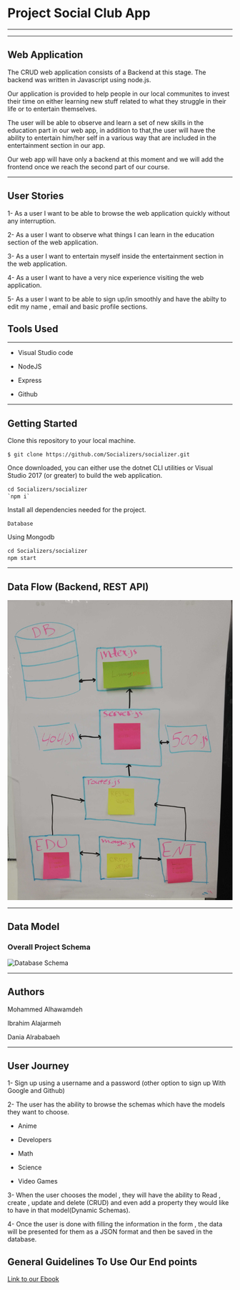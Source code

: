 # Project Social Club App
---------------------------------

---------------------------------
## Web Application

The CRUD web application consists of a Backend at this stage. The backend was written in Javascript using node.js.

Our application is provided to help people in our local communites to invest their time on either learning new stuff related to what they struggle in their life or to entertain themselves.

The user will be able to observe and learn a set of new skills in the education part in our web app, in addition to that,the user will have the ability to entertain him/her self in a various way that are included in the entertainment section in our app.

Our web app will have only a backend at this moment and we will add the frontend once we reach the second part of our course.

---------------------------------

## User Stories

1- As a user I want to be able to browse the web application quickly without any interruption.

2- As a user I want to observe what things I can learn in the education section of the web application.

3- As a user I want to entertain myself inside the entertainment section in the web application.

4- As a user I want to have a very nice experience visiting the web application.

5- As a user I want to be able to sign up/in smoothly and have the abilty to edit my name , email and basic profile sections.


## Tools Used
---------------------------------

- Visual Studio code

- NodeJS

- Express 

- Github

---------------------------------

## Getting Started

Clone this repository to your local machine.
```
$ git clone https://github.com/Socializers/socializer.git
```
Once downloaded, you can either use the dotnet CLI utilities or Visual Studio 2017 (or greater) to build the web application.
```
cd Socializers/socializer
`npm i`
```
Install all dependencies needed for the project.
```
Database
```
Using Mongodb 
```
cd Socializers/socializer
npm start
```

---------------------------
## Data Flow (Backend, REST API)

![Data Flow Diagram](/assets/wireframe.jpg)

---------------------------
## Data Model

### Overall Project Schema
![Database Schema](/assets/img/ERD.png)

---------------------------

## Authors

Mohammed Alhawamdeh

Ibrahim Alajarmeh

Dania Alrababaeh

------------------------------



## User Journey

1- Sign up using a username and a password (other option to sign up With Google and Github)

2- The user has the ability to browse the schemas which have the models they want to choose.

 - Anime 

 - Developers 

 - Math 

 - Science 

 - Video Games 

3- When the user chooses the model , they will have the ability to Read , create , update and delete (CRUD) and even add a property they would like to have in that model(Dynamic Schemas).

4- Once the user is done with filling the information in the form , the data will be presented for them as a JSON format and then be saved in the database.


## General Guidelines To Use Our End points

[Link to our Ebook](https://app.gitbook.com/@hawamdeh9393/s/socializers/)








